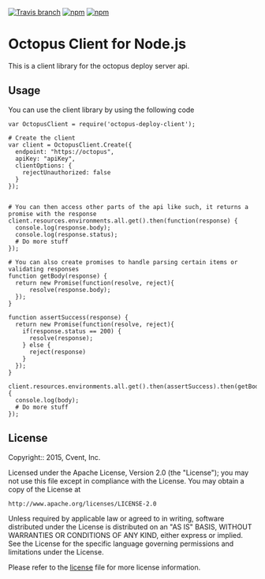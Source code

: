 [![Travis branch](https://img.shields.io/travis/cvent/node-octopus-deploy-client/master.svg?style=flat-square)](https://travis-ci.org/cvent/node-octopus-deploy-client) [![npm](https://img.shields.io/npm/v/octopus-deploy-client.svg?style=flat-square)](https://www.npmjs.com/package/octopus-deploy-client) [![npm](https://img.shields.io/npm/l/octopus-deploy-client.svg?style=flat-square)](https://github.com/cvent/node-octopus-deploy-client/blob/master/LICENSE)

# Octopus Client for Node.js

This is a client library for the octopus deploy server api.


## Usage

You can use the client library by using the following code

```node
var OctopusClient = require('octopus-deploy-client');

# Create the client
var client = OctopusClient.Create({
  endpoint: "https://octopus",
  apiKey: "apiKey",
  clientOptions: {
    rejectUnauthorized: false
  }
});


# You can then access other parts of the api like such, it returns a promise with the response
client.resources.environments.all.get().then(function(response) {
  console.log(response.body);
  console.log(response.status);
  # Do more stuff
});

# You can also create promises to handle parsing certain items or validating responses
function getBody(response) {
  return new Promise(function(resolve, reject){
      resolve(response.body);
  });
}

function assertSuccess(response) {
  return new Promise(function(resolve, reject){
    if(response.status == 200) {
      resolve(response);
    } else {
      reject(response)
    }
  });
}

client.resources.environments.all.get().then(assertSuccess).then(getBody).then(function(body) {
  console.log(body);
  # Do more stuff
});
```

## License

Copyright:: 2015, Cvent, Inc.

Licensed under the Apache License, Version 2.0 (the "License");
you may not use this file except in compliance with the License.
You may obtain a copy of the License at

    http://www.apache.org/licenses/LICENSE-2.0

Unless required by applicable law or agreed to in writing, software
distributed under the License is distributed on an "AS IS" BASIS,
WITHOUT WARRANTIES OR CONDITIONS OF ANY KIND, either express or implied.
See the License for the specific language governing permissions and
limitations under the License.

Please refer to the [license](LICENSE) file for more license information.
